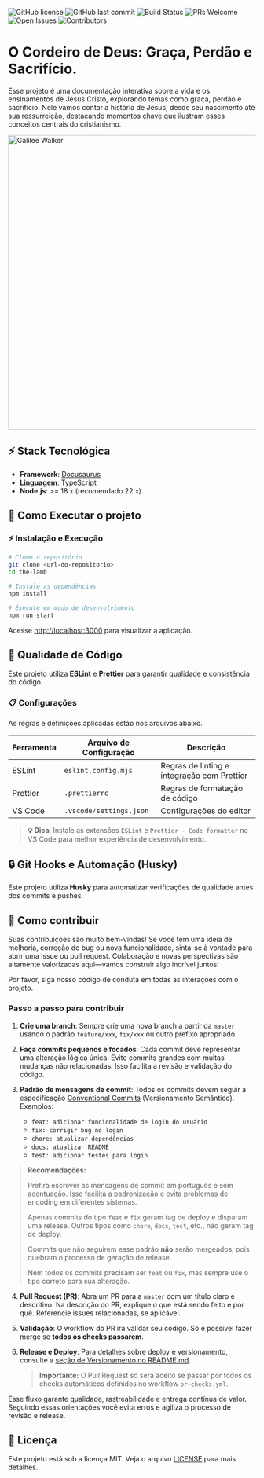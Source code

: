 ![GitHub license](https://img.shields.io/badge/license-MIT-blue.svg)
![GitHub last commit](https://img.shields.io/github/last-commit/luizalabs/noahjs)
![Build Status](https://img.shields.io/github/actions/workflow/status/luizalabs/noahjs/deploy.yml)
![PRs Welcome](https://img.shields.io/badge/PRs-welcome-brightgreen.svg)
![Open Issues](https://img.shields.io/github/issues/luizalabs/noahjs)
![Contributors](https://img.shields.io/github/contributors/luizalabs/noahjs)

# O Cordeiro de Deus: Graça, Perdão e Sacrifício.

Esse projeto é uma documentação interativa sobre a vida e os ensinamentos de Jesus Cristo, explorando temas como graça, perdão e sacrifício. Nele vamos contar a história de Jesus, desde seu nascimento até sua ressurreição, destacando momentos chave que ilustram esses conceitos centrais do cristianismo.

<p>
  <img src="assets/images/readme.png" alt="Galilee Walker" width="600"/>
</p>

## ⚡ Stack Tecnológica

- **Framework**: [Docusaurus](https://docusaurus.io/)
- **Linguagem**: TypeScript
- **Node.js**: >= 18.x (recomendado 22.x)

## 🚦 Como Executar o projeto

### ⚡ Instalação e Execução

```bash
# Clone o repositório
git clone <url-do-repositorio>
cd the-lamb

# Instale as dependências
npm install

# Execute em modo de desenvolvimento
npm run start
```

Acesse [http://localhost:3000](http://localhost:3000) para visualizar a aplicação.

## 🎨 Qualidade de Código

Este projeto utiliza **ESLint** e **Prettier** para garantir qualidade e consistência do código.

### 📋 Configurações

As regras e definições aplicadas estão nos arquivos abaixo.

| Ferramenta | Arquivo de Configuração | Descrição                                    |
| ---------- | ----------------------- | -------------------------------------------- |
| ESLint     | `eslint.config.mjs`     | Regras de linting e integração com Prettier |
| Prettier   | `.prettierrc`           | Regras de formatação de código               |
| VS Code    | `.vscode/settings.json` | Configurações do editor                      |

> **💡 Dica**: Instale as extensões `ESLint` e `Prettier - Code formatter` no VS Code para melhor experiência de desenvolvimento.

## 🔒 Git Hooks e Automação (Husky)

Este projeto utiliza **Husky** para automatizar verificações de qualidade antes dos commits e pushes.

## 🤝 Como contribuir

Suas contribuições são muito bem-vindas! Se você tem uma ideia de melhoria, correção de bug ou nova funcionalidade, sinta-se à vontade para abrir uma issue ou pull request. Colaboração e novas perspectivas são altamente valorizadas aqui—vamos construir algo incrível juntos!

Por favor, siga nosso código de conduta em todas as interações com o projeto.

### Passo a passo para contribuir

1. **Crie uma branch**: Sempre crie uma nova branch a partir da `master` usando o padrão `feature/xxx`, `fix/xxx` ou outro prefixo apropriado.

2. **Faça commits pequenos e focados**: Cada commit deve representar uma alteração lógica única. Evite commits grandes com muitas mudanças não relacionadas. Isso facilita a revisão e validação do código.

3. **Padrão de mensagens de commit**: Todos os commits devem seguir a especificação [Conventional Commits](https://www.conventionalcommits.org/pt-br/v1.0.0/) (Versionamento Semântico). Exemplos:
    - `feat: adicionar funcionalidade de login do usuário`
    - `fix: corrigir bug no login`
    - `chore: atualizar dependências`
    - `docs: atualizar README`
    - `test: adicionar testes para login`

> **Recomendações:**
>
> Prefira escrever as mensagens de commit em português e sem acentuação. Isso facilita a padronização e evita problemas de encoding em diferentes sistemas.
>
> Apenas commits do tipo `feat` e `fix` geram tag de deploy e disparam uma release. Outros tipos como `chore`, `docs`, `test`, etc., não geram tag de deploy.
>
> Commits que não seguirem esse padrão **não** serão mergeados, pois quebram o processo de geração de release.
>
> Nem todos os commits precisam ser `feat` ou `fix`, mas sempre use o tipo correto para sua alteração.

4. **Pull Request (PR)**: Abra um PR para a `master` com um título claro e descritivo. Na descrição do PR, explique o que está sendo feito e por quê. Referencie issues relacionadas, se aplicável.

5. **Validação**: O workflow do PR irá validar seu código. Só é possível fazer merge se **todos os checks passarem**.

6. **Release e Deploy**: Para detalhes sobre deploy e versionamento, consulte a [seção de Versionamento no README.md](./README.md).

   > **Importante:** O Pull Request só será aceito se passar por todos os checks automáticos definidos no workflow `pr-checks.yml`.

Esse fluxo garante qualidade, rastreabilidade e entrega contínua de valor. Seguindo essas orientações você evita erros e agiliza o processo de revisão e release.

## 📜 Licença

Este projeto está sob a licença MIT. Veja o arquivo [LICENSE](LICENSE) para mais detalhes.
